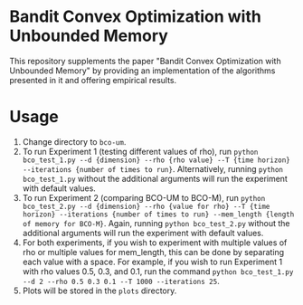 # Bandit Convex Optimization with Unbounded Memory

This repository supplements the paper "Bandit Convex Optimization with Unbounded Memory" by providing an implementation of the algorithms presented in it and offering empirical results.

# Usage

1. Change directory to `bco-um`.
2. To run Experiment 1 (testing different values of rho), run `python bco_test_1.py --d {dimension} --rho {rho value} --T {time horizon} --iterations {number of times to run}`. Alternatively, running `python bco_test_1.py` without the additional arguments will run the experiment with default values.
3. To run Experiment 2 (comparing BCO-UM to BCO-M), run `python bco_test_2.py --d {dimension} --rho {value for rho} --T {time horizon} --iterations {number of times to run} --mem_length {length of memory for BCO-M}`. Again, running `python bco_test_2.py` without the additional arguments will run the experiment with default values.
4. For both experiments, if you wish to experiment with multiple values of rho or multiple values for mem_length, this can be done by separating each value with a space. For example, if you wish to run Experiment 1 with rho values 0.5, 0.3, and 0.1, run the command `python bco_test_1.py --d 2 --rho 0.5 0.3 0.1 --T 1000 --iterations 25`.
5. Plots will be stored in the `plots` directory. 
